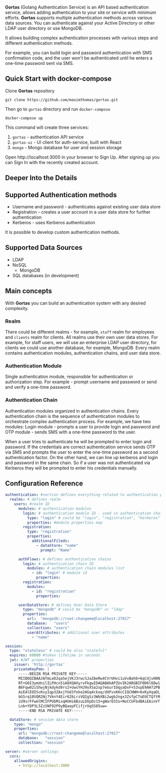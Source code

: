 **Gortas** (Golang Authentication Service) is an API based authentication service, allows adding authentication to your site or service with minimum efforts. 
**Gortas** supports multiple authentication methods across various data sources. You can authenticate against your Active Directory or other LDAP user directory or use MongoDB.

It allows building complex authentication processes with various steps and different authentication methods.   

For example, you can build login and password authentication with SMS confirmation code, and the user won't be authenticated until he enters a one-time password sent via SMS.

## Quick Start with docker-compose

Clone **Gortas** repository

```
git clone https://github.com/maximthomas/gortas.git
```

Then go to `gortas` directory and run `docker-compose`

```
docker-compose up
```

This command will create three services:
1. `gortas` - authentication API service
1. `gortas-ui` - UI client for auth-service, built with React
1. `mongo` - Mongo database for user and session storage

Open http://localhost:3000 in your browser to Sign Up. After signing up you can Sign In with the recently created account.

## Deeper Into the Details

## Supported Authentication methods
* Username and password - authenticates against existing user data store
* Registration - creates a user account in a user data store for further authentication
* Kerberos - uses Kerberos authentication

It is possible to develop custom authentication methods. 

## Supported Data Sources
* LDAP
* NoSQL
    * MongoDB
* SQL databases (in development)

## Main concepts

With **Gortas** you can build an authentication system with any desired complexity.

### Realm

There could be different realms - for example, `staff` realm for employees and `clients` realm for clients. 
All realms use their own user data stores. For example, for staff users, we will use an enterprise LDAP user directory, for clients we could use another database, for example, MongoDB.
Every realm contains authentication modules, authentication chains, and user data store.

### Authentication Module

Single authentication module, responsible for authentication or authorization step.
For example - prompt username and password or send and verify a one-time password.

### Authentication Chain

Authentication modules organized in authentication chains. 
Every authentication chain is the sequence of authentication modules to orchestrate complex authentication process.
For example, we have two modules: Login module - prompts a user to provide login and password and OTP module - sends SMS with a one-time password to the user.

When a user tries to authenticate he will be prompted to enter login and password. 
If the credentials are correct authentication service sends OTP via SMS and prompts the user to enter the one-time password as a second authentication factor.
On the other hand, we can line up kerberos and login and password in the same chain. 
So if a user was not authenticated via Kerberos they will be prompted to enter his credentials manually.

## Configuration Reference

```yaml
authentication: #section defines everything related to authentication process 
  realms: # defines realm
    users: #realm ID
      modules: # authentication modules
        login: # authentication module ID - used in authentication chain
          type: "login" # could be "login", "registration", "kerberos"
          properties: #module properties map
        registration:
          type: "registration"
          properties:
            additionalFileds:
              - dataStore: "name"
                prompt: "Name"

      authFlows: # defines authentication chains
        login: # authentication chain ID
          modules: # authentication chain modules list
            - id: "login" # module id
              properties:
        registration:
          modules:
            - id: "registration"
              properties:

      userDataStore: # defines User Data Store
        type: "mongodb" # could be "mongodb" or "ldap"
        properties:
          url:  "mongodb://root:changeme@localhost:27017"
          database:   "users"
          collection: "users"
          userAttributes: # additional user attributes 
            - "name"

session:
  type: "stateless" # could be also "stateful"
  expires: 60000 #token lifetime in seconds
  jwt: #JWT properties
    issuer: 'http://gortas'
    privateKeyPem: |
      -----BEGIN RSA PRIVATE KEY-----
      MIIBOQIBAAJATmLeD2qa5ejVKJ3rwcSJaZAeRw4CVrUHvi1uVvBah6+6qCdjvH8N
      RT+GOI3ymdnilILPHcn51A0XQAXyrvFkgwIDAQABAkAPZUvIK2ARGBIF0D6l6Dw1
      B6Fqw02iShwjNjkdykd9rsZ+UwsYHJ9xXSa2xp7eGurIUqyaDxF+53xpE9AH72PB
      AiEAlEOIScKvyIqp3ZAxjYUd3feke2AGq4ckoq/dXFvxKHcCIQCHWH+6xKyXqaDL
      bG5rq18VQR2Nj7VknY4Eir6Z6LrzVQIgSz3WbXBi2wgb2ngx3ZsfpCToEUCTQftM
      iU9srFFwmlMCIFPUbMixqHUHi6BzuLDXpDz15+gWarO3Io+NoCCUFbdBAiEAinVf
      Lnb+YDP3L5ZzSNF92P9yBQaopFCifjrUqSS85uw=
      -----END RSA PRIVATE KEY-----

  dataStore: # session data store
    type: "mongo" 
    properties:
      url: "mongodb://root:changeme@localhost:27017"
      database:   "session"
      collection: "session"

server: #server settings
  cors: 
    allowedOrigins:
      - http://localhost:3000

```
